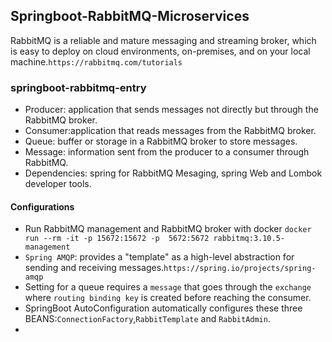 ## Springboot-RabbitMQ-Microservices
RabbitMQ is a reliable and mature messaging and streaming broker, which is easy to deploy on cloud environments, on-premises, and on your local machine.`https://rabbitmq.com/tutorials`

### springboot-rabbitmq-entry
- Producer: application that sends messages not directly but through the RabbitMQ broker. 
- Consumer:application that reads messages from the RabbitMQ broker.
- Queue: buffer or storage in a RabbitMQ broker to store messages.
- Message: information sent from the producer to a consumer through RabbitMQ.
- Dependencies: spring for RabbitMQ Mesaging, spring Web and Lombok developer tools.
#### Configurations
- Run RabbitMQ management and RabbitMQ broker with docker `docker run --rm -it -p 15672:15672 -p  5672:5672 rabbitmq:3.10.5-management`
- `Spring AMQP`: provides a "template" as a high-level abstraction for sending and receiving messages.`https://spring.io/projects/spring-amqp`
- Setting for a queue requires a `message` that goes through the `exchange` where `routing binding key` is created before reaching the consumer.
- SpringBoot AutoConfiguration automatically configures these three BEANS:`ConnectionFactory`,`RabbitTemplate` and `RabbitAdmin`.
- 
